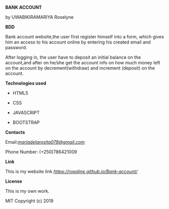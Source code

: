 **BANK ACCOUNT**

by UWABIKIRAMARIYA Roselyne

**BDD**

Bank account website,the user first register himself into a form, which gives him an access to his account online by entering his created email and password.

After logging in, the user have to deposit an initial balance on the account,and after on he/she get the account info on how much money left on the account by decrement(withdraw) and increment (deposit) on the account. 

**Technologies used**

* HTML5

* CSS

* JAVASCRIPT

* BOOTSTRAP

**Contacts** 

Email:*mariadelarosita078@gmail.com*

Phone Number: (+250)786421009

**Link**

This is my website link *https://roxaline.github.io/Bank-account/*

**License**

This is my own work.

MIT Copyright (c) 2019
